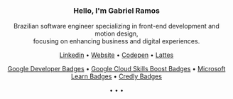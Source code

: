 <!-- 
<p align="center">
    <a href="https://whosramoss.com/" target="_blank"><img src="photo.png" /></a>
</p>
<h3 align='center'>
  <strong>
    <a href="https://whosramoss.com/" target="_blank">whosramoss.com</a>
  </strong>
</h3> 
-->
<h3 align='center'>
    <strong>
        Hello, I'm Gabriel Ramos 
    </strong>
</h3>
<p align="center">
    Brazilian software engineer specializing in front-end development and motion design,<br/>focusing on enhancing business and digital experiences.
</p> 
<p align="center">
    <a href="https://www.linkedin.com/in/whosramoss">Linkedin</a> •
    <a href="https://whosramoss.com">Website</a> •
    <a href="https://codepen.io/whosramoss">Codepen</a> •
    <a href="http://lattes.cnpq.br/7001708892354871">Lattes</a>
</p>
<p align="center">
    <a href="https://g.dev/whosramoss">Google Developer Badges</a> •
    <a href="https://www.cloudskillsboost.google/public_profiles/429dcf5f-e6f6-4d31-adc1-e4903f5c2be3/">Google Cloud Skills Boost Badges</a> •
    <a href="https://learn.microsoft.com/en-us/users/whosramoss">Microsoft Learn Badges</a> •
    <a href="https://www.credly.com/users/whosramoss/badges#credly">Credly Badges</a>
</p>
<p align="center">
  • • •
</p>
